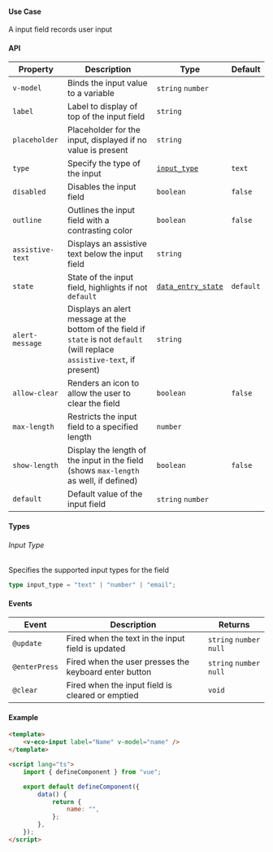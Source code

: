 #### Use Case

A input field records user input

#### API

| Property         | Description                                                                                                                  | Type                                         | Default   |
| ---------------- | ---------------------------------------------------------------------------------------------------------------------------- | -------------------------------------------- | --------- |
| `v-model`        | Binds the input value to a variable                                                                                          | `string` `number`                            |           |
| `label`          | Label to display of top of the input field                                                                                   | `string`                                     |           |
| `placeholder`    | Placeholder for the input, displayed if no value is present                                                                  | `string`                                     |           |
| `type`           | Specify the type of the input                                                                                                | [`input_type`](#input-type)                  | `text`    |
| `disabled`       | Disables the input field                                                                                                     | `boolean`                                    | `false`   |
| `outline`        | Outlines the input field with a contrasting color                                                                            | `boolean`                                    | `false`   |
| `assistive-text` | Displays an assistive text below the input field                                                                             | `string`                                     |           |
| `state`          | State of the input field, highlights if not `default`                                                                        | [`data_entry_state`](types#data-entry-state) | `default` |
| `alert-message`  | Displays an alert message at the bottom of the field if `state` is not `default` (will replace `assistive-text`, if present) | `string`                                     |           |
| `allow-clear`    | Renders an icon to allow the user to clear the field                                                                         | `boolean`                                    | `false`   |
| `max-length`     | Restricts the input field to a specified length                                                                              | `number`                                     |           |
| `show-length`    | Display the length of the input in the field (shows `max-length` as well, if defined)                                        | `boolean`                                    | `false`   |
| `default`        | Default value of the input field                                                                                             | `string` `number`                            |           |

#### Types

###### Input Type

Specifies the supported input types for the field

```ts
type input_type = "text" | "number" | "email";
```

#### Events

| Event         | Description                                           | Returns                  |
| ------------- | ----------------------------------------------------- | ------------------------ |
| `@update`     | Fired when the text in the input field is updated     | `string` `number` `null` |
| `@enterPress` | Fired when the user presses the keyboard enter button | `string` `number` `null` |
| `@clear`      | Fired when the input field is cleared or emptied      | `void`                   |

#### Example

```html
<template>
	<v-eco-input label="Name" v-model="name" />
</template>

<script lang="ts">
	import { defineComponent } from "vue";

	export default defineComponent({
		data() {
			return {
				name: "",
			};
		},
	});
</script>
```
